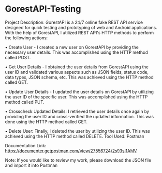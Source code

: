 # GorestAPI-Testing
Project Description: GorestAPI is a 24/7 online fake REST API service designed for quick testing and prototyping of web and Android applications. With the help of GorestAPI, I utilized REST API's HTTP methods to perform the following actions:

•	Create User - I created a new user on GorestAPI by providing the necessary user details. This was accomplished using the HTTP method called POST.

•	Get User Details - I obtained the user details from GorestAPI using the user ID and validated various aspects such as JSON fields, status code, data types, JSON schema, etc. This was achieved using the HTTP method called GET.

•	Update User Details - I updated the user details on GorestAPI by utilizing the user ID of the specific user. This was accomplished using the HTTP method called PUT.

•	Crosscheck Updated Details: I retrieved the user details once again by providing the user ID and cross-verified the updated information. This was done using the HTTP method called GET.

•	Delete User: Finally, I deleted the user by utilizing the user ID. This was achieved using the HTTP method called DELETE.
  Tool Used: Postman

Documentation Link: https://documenter.getpostman.com/view/27556724/2s93si1AMV

Note: If you would like to review my work, please download the JSON file and import it into Postman
